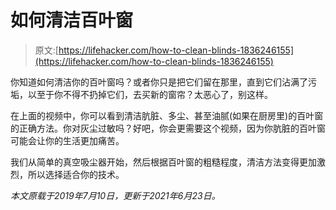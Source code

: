 # 如何清洁百叶窗

> 原文:[https://lifehacker.com/how-to-clean-blinds-1836246155](https://lifehacker.com/how-to-clean-blinds-1836246155)

你知道如何清洁你的百叶窗吗？或者你只是把它们留在那里，直到它们沾满了污垢，以至于你不得不扔掉它们，去买新的窗帘？太恶心了，别这样。

在上面的视频中，你可以看到清洁肮脏、多尘、甚至油腻(如果在厨房里)的百叶窗的正确方法。你对灰尘过敏吗？好吧，你会更需要这个视频，因为你肮脏的百叶窗可能会让你的生活更加痛苦。

我们从简单的真空吸尘器开始，然后根据百叶窗的粗糙程度，清洁方法变得更加激烈，所以选择适合你的技术。

*本文原载于2019年7月10日，更新于2021年6月23日。*